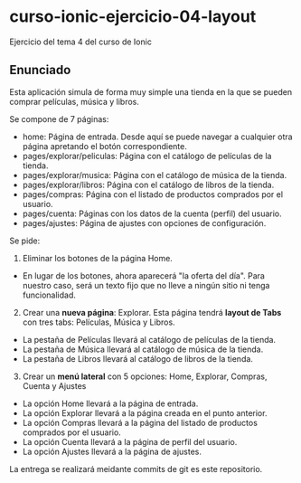 # curso-ionic-ejercicio-04-layout
Ejercicio del tema 4 del curso de Ionic

## Enunciado

Esta aplicación simula de forma muy simple una tienda en la que se pueden comprar películas, música y libros.

Se compone de 7 páginas:

- home: Página de entrada. Desde aquí se puede navegar a cualquier otra página apretando el botón correspondiente.
- pages/explorar/peliculas: Página con el catálogo de películas de la tienda.
- pages/explorar/musica: Página con el catálogo de música de la tienda.
- pages/explorar/libros: Página con el catálogo de libros de la tienda.
- pages/compras: Página con el listado de productos comprados por el usuario.
- pages/cuenta: Páginas con los datos de la cuenta (perfil) del usuario.
- pages/ajustes: Página de ajustes con opciones de configuración.

Se pide: 

1) Eliminar los botones de la página Home. 

- En lugar de los botones, ahora aparecerá "la oferta del día". Para nuestro caso, será un texto fijo que no lleve a ningún sitio ni tenga funcionalidad.

2) Crear una **nueva página**: Explorar. Esta página tendrá **layout de Tabs** con tres tabs: Películas, Música y Libros.

- La pestaña de Películas llevará al catálogo de películas de la tienda.
- La pestaña de Música llevará al catálogo de música de la tienda.
- La pestaña de Libros llevará al catálogo de libros de la tienda.

3) Crear un **menú lateral** con 5 opciones: Home, Explorar, Compras, Cuenta y Ajustes

- La opción Home llevará a la página de entrada.
- La opción Explorar llevará a la página creada en el punto anterior.
- La opción Compras llevará a la página del listado de productos comprados por el usuario.
- La opción Cuenta llevará a la página de perfil del usuario.
- La opción Ajustes llevará a la página de ajustes.


La entrega se realizará meidante commits de git es este repositorio.
